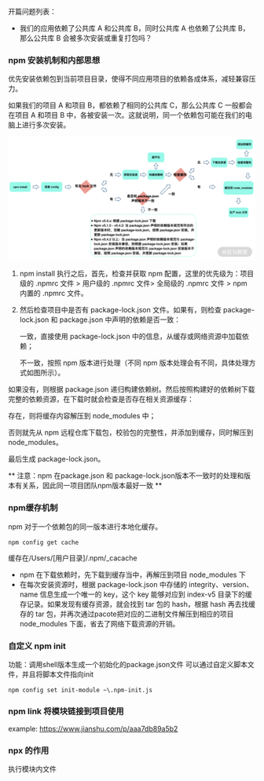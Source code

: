 开篇问题列表：
* 我们的应用依赖了公共库 A 和公共库 B，同时公共库 A 也依赖了公共库 B，那么公共库 B 会被多次安装或重复打包吗？

### npm 安装机制和内部思想
优先安装依赖包到当前项目目录，使得不同应用项目的依赖各成体系，减轻兼容压力。

如果我们的项目 A 和项目 B，都依赖了相同的公共库 C，那么公共库 C 一般都会在项目 A 和项目 B 中，各被安装一次。这就说明，同一个依赖包可能在我们的电脑上进行多次安装。

![image](https://github.com/zhangcaiqian/algorithm-practice/blob/master/Assets/npm%E5%AE%89%E8%A3%85%E4%BE%9D%E8%B5%96.png)

1. npm install 执行之后，首先，检查并获取 npm 配置，这里的优先级为：项目级的 .npmrc 文件 > 用户级的 .npmrc 文件> 全局级的 .npmrc 文件 > npm 内置的 .npmrc 文件。
2. 然后检查项目中是否有 package-lock.json 文件。如果有，则检查 package-lock.json 和 package.json 中声明的依赖是否一致：

    一致，直接使用 package-lock.json 中的信息，从缓存或网络资源中加载依赖；

    不一致，按照 npm 版本进行处理（不同 npm 版本处理会有不同，具体处理方式如图所示）。

如果没有，则根据 package.json 递归构建依赖树。然后按照构建好的依赖树下载完整的依赖资源，在下载时就会检查是否存在相关资源缓存：

存在，则将缓存内容解压到 node_modules 中；

否则就先从 npm 远程仓库下载包，校验包的完整性，并添加到缓存，同时解压到 node_modules。

最后生成 package-lock.json。


** 注意：npm 在package.json 和 package-lock.json版本不一致时的处理和版本有关系，因此同一项目团队npm版本最好一致 ** 

### npm缓存机制
npm 对于一个依赖包的同一版本进行本地化缓存。
```
npm config get cache
```
缓存在/Users/[用户目录]/.npm/_cacache

* npm 在下载依赖时，先下载到缓存当中，再解压到项目 node_modules 下
* 在每次安装资源时，根据 package-lock.json 中存储的 integrity、version、name 信息生成一个唯一的 key，这个 key 能够对应到 index-v5 目录下的缓存记录。如果发现有缓存资源，就会找到 tar 包的 hash，根据 hash 再去找缓存的 tar 包，并再次通过pacote把对应的二进制文件解压到相应的项目 node_modules 下面，省去了网络下载资源的开销。

### 自定义 npm init
功能：调用shell版本生成一个初始化的package.json文件
可以通过自定义脚本文件，并且将脚本文件指向init
```
npm config set init-module ~\.npm-init.js
```
### npm link 将模块链接到项目使用
example: https://www.jianshu.com/p/aaa7db89a5b2
### npx 的作用
执行模块内文件
